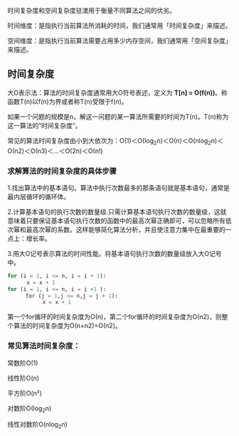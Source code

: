 时间复杂度和空间复杂度驻澳用于衡量不同算法之间的优劣。

时间维度：是指执行当前算法所消耗的时间，我们通常用「时间复杂度」来描述。

空间维度：是指执行当前算法需要占用多少内存空间，我们通常用「空间复杂度」来描述。

## 时间复杂度
  
大O表示法：算法的时间复杂度通常用大O符号表述，定义为 **T[n] = O(f(n))**。称函数T(n)以f(n)为界或者称T(n)受限于f(n)。

如果一个问题的规模是n，解这一问题的某一算法所需要的时间为T(n)。T(n)称为这一算法的“时间复杂度”。

常见的算法时间复杂度由小到大依次为：Ο(1)＜Ο(log<sub>2</sub>n)＜Ο(n)＜Ο(nlog<sub>2</sub>n)＜Ο(n2)＜Ο(n3)＜…＜Ο(2n)＜Ο(n!)

### 求解算法的时间复杂度的具体步骤

1.找出算法中的基本语句。算法中执行次数最多的那条语句就是基本语句，通常是最内层循环的循环体。

2.计算基本语句的执行次数的数量级.只需计算基本语句执行次数的数量级，这就意味着只要保证基本语句执行次数的函数中的最高次幂正确即可，可以忽略所有低次幂和最高次幂的系数。这样能够简化算法分析，并且使注意力集中在最重要的一点上：增长率。

3.用大Ο记号表示算法的时间性能。将基本语句执行次数的数量级放入大Ο记号中。

```python
for (i = 1, i <= n, i = i + 1):
      x = x + 1
for (i = 1, i <= n, i = i +1 ):
    　for (j = 1,j <= n,j = j + 1):
           x = x + 1 
```
第一个for循环的时间复杂度为Ο(n)，第二个for循环的时间复杂度为Ο(n2)，则整个算法的时间复杂度为Ο(n+n2)=Ο(n2)。

### 常见算法时间复杂度：

常数阶O(1)

线性阶O(n)

平方阶O(n²)

对数阶Ο(log<sub>2</sub>n)

线性对数阶O(nlog<sub>2</sub>n)

